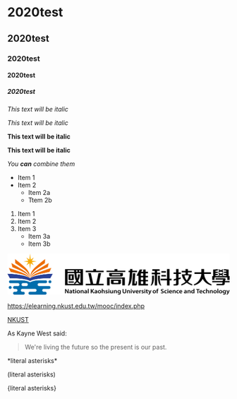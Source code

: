 # 2020test

## 2020test
### 2020test 
#### 2020test
##### 2020test


*This text will be italic*

_This text will be italic_

**This text will be italic**

__This text will be italic__

*You **can** combine them*

* Item 1
* Item 2
  * Item 2a
  * Ttem 2b
  
  
1. Item 1
2. Item 2
3. Item 3
   * Item 3a
   * Item 3b

![NKUST logo](school.png)

<https://elearning.nkust.edu.tw/mooc/index.php>

[NKUST](https://elearning.nkust.edu.tw/mooc/index.php)


As Kayne West said:
> We're living the future so
> the present is our past.


\*literal asterisks\*

\(literal asterisks\)

\{literal asterisks\}
